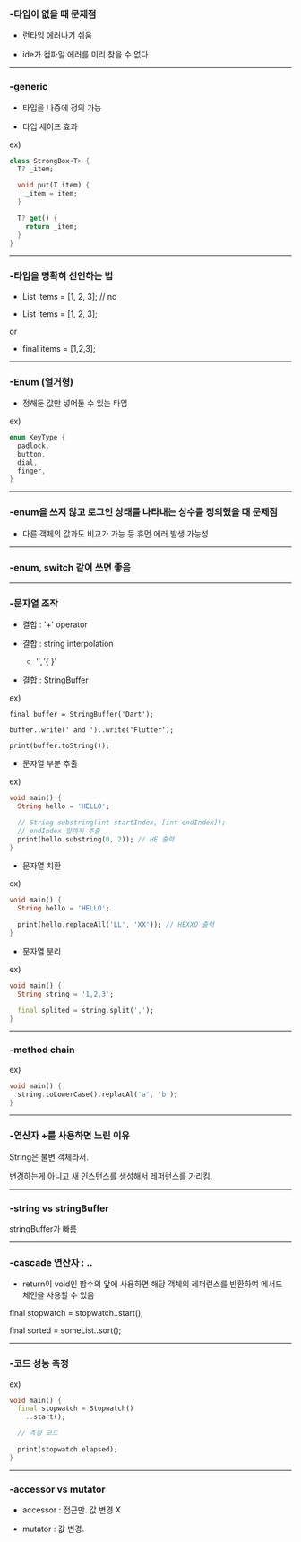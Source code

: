 ### -타입이 없을 때 문제점

- 런타임 에러나기 쉬움

- ide가 컴파일 에러를 미리 찾을 수 없다

***

### -generic

- 타입을 나중에 정의 가능

- 타입 세이프 효과

ex)

```dart
class StrongBox<T> {
  T? _item;

  void put(T item) {
    _item = item;
  }

  T? get() {
    return _item;
  }
}
```

***

### -타입을 명확히 선언하는 법

- List items = [1, 2, 3]; // no

- List<int> items = [1, 2, 3];

or

- final items = <int>[1,2,3];

***

### -Enum (열거형)

- 정해둔 값만 넣어둘 수 있는 타입

ex)

```dart
enum KeyType {
  padlock,
  button,
  dial,
  finger,
}
```

***

### -enum을 쓰지 않고 로그인 상태를 나타내는 상수를 정의했을 때 문제점

- 다른 객체의 값과도 비교가 가능 등 휴먼 에러 발생 가능성

***

### -enum, switch 같이 쓰면 좋음

***

### -문자열 조작

- 결합 : '+' operator

- 결합 : string interpolation

    - '$', '${ }'

- 결합 : StringBuffer

ex)

```
final buffer = StringBuffer('Dart');

buffer..write(' and ')..write('Flutter');

print(buffer.toString());
```

- 문자열 부분 추출

ex)

```dart
void main() {
  String hello = 'HELLO';

  // String substring(int startIndex, [int endIndex]);
  // endIndex 앞까지 추출
  print(hello.substring(0, 2)); // HE 출력
}
```

- 문자열 치환

ex)

```dart
void main() {
  String hello = 'HELLO';

  print(hello.replaceAll('LL', 'XX')); // HEXXO 출력
}
```

- 문자열 분리

ex)

```dart
void main() {
  String string = '1,2,3';

  final splited = string.split(',');
}
```

***

### -method chain

ex)

```dart
void main() {
  string.toLowerCase().replacAl('a', 'b');
}
```

***

### -연산자 +를 사용하면 느린 이유

String은 불변 객체라서.

변경하는게 아니고 새 인스턴스를 생성해서 레퍼런스를 가리킴.

***

### -string vs stringBuffer

stringBuffer가 빠름

***

### -cascade 연산자 : ..

- return이 void인 함수의 앞에 사용하면 해당 객체의 레퍼런스를 반환하여 메서드 체인을 사용할 수 있음

final stopwatch = stopwatch..start();

final sorted = someList..sort();

***

### -코드 성능 측정

ex)

```dart
void main() {
  final stopwatch = Stopwatch()
    ..start();

  // 측정 코드

  print(stopwatch.elapsed);
}
```

***

### -accessor vs mutator

- accessor : 접근만. 값 변경 X

- mutator : 값 변경.